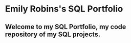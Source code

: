 # Emily Robins's SQL Portfolio


## Welcome to my SQL Portfolio, my code repository of my SQL projects.
